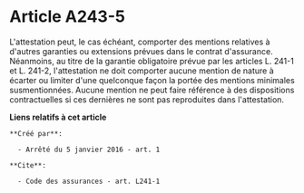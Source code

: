 # Article A243-5

L'attestation peut, le cas échéant, comporter des mentions relatives à d'autres garanties ou extensions prévues dans le
contrat d'assurance. Néanmoins, au titre de la garantie obligatoire prévue par les articles L. 241-1 et L. 241-2,
l'attestation ne doit comporter aucune mention de nature à écarter ou limiter d'une quelconque façon la portée des mentions
minimales susmentionnées. Aucune mention ne peut faire référence à des dispositions contractuelles si ces dernières ne sont
pas reproduites dans l'attestation.

**Liens relatifs à cet article**

	**Créé par**:

	  - Arrêté du 5 janvier 2016 - art. 1

	**Cite**:

	  - Code des assurances - art. L241-1
